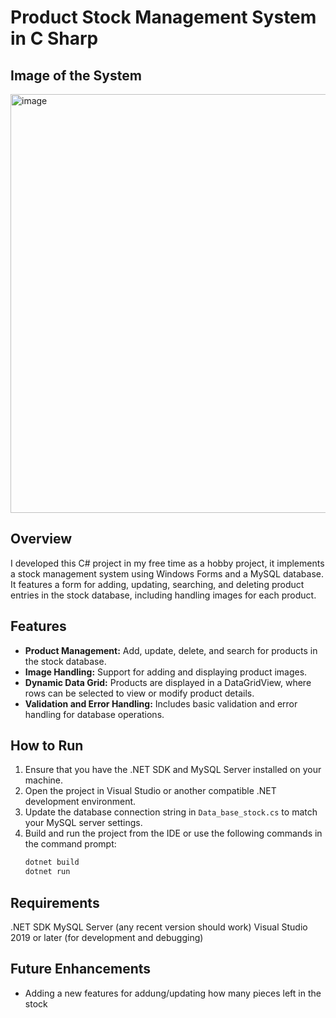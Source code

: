 #  Product Stock Management System in C Sharp

## Image of the System
<img width="670" alt="image" src="https://github.com/mohamadd10/Product-stock-system-in-C-sharp/assets/119814738/5fbae3c9-d5b2-4702-91de-77c490b89a4f">

## Overview
I developed this C# project in my free time as a hobby project, it implements a stock management system using Windows Forms and a MySQL database. It features a form for adding, updating, searching, and deleting product entries in the stock database, including handling images for each product.

## Features
- **Product Management:** Add, update, delete, and search for products in the stock database.
- **Image Handling:** Support for adding and displaying product images.
- **Dynamic Data Grid:** Products are displayed in a DataGridView, where rows can be selected to view or modify product details.
- **Validation and Error Handling:** Includes basic validation and error handling for database operations.

## How to Run
1. Ensure that you have the .NET SDK and MySQL Server installed on your machine.
2. Open the project in Visual Studio or another compatible .NET development environment.
3. Update the database connection string in `Data_base_stock.cs` to match your MySQL server settings.
4. Build and run the project from the IDE or use the following commands in the command prompt:
   ```bash
   dotnet build
   dotnet run
   
## Requirements
.NET SDK
MySQL Server (any recent version should work)
Visual Studio 2019 or later (for development and debugging)

## Future Enhancements
- Adding a new features for addung/updating how many pieces left in the stock
